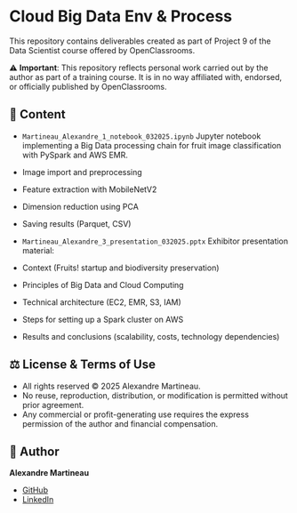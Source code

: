 # Cloud Big Data Env & Process

This repository contains deliverables created as part of Project 9 of the Data Scientist course offered by OpenClassrooms.

⚠️ **Important**: This repository reflects personal work carried out by the author as part of a training course.
It is in no way affiliated with, endorsed, or officially published by OpenClassrooms.

## 📂 Content

- `Martineau_Alexandre_1_notebook_032025.ipynb`
Jupyter notebook implementing a Big Data processing chain for fruit image classification with PySpark and AWS EMR.
- Image import and preprocessing
- Feature extraction with MobileNetV2
- Dimension reduction using PCA
- Saving results (Parquet, CSV)

- `Martineau_Alexandre_3_presentation_032025.pptx`
Exhibitor presentation material:
- Context (Fruits! startup and biodiversity preservation)
- Principles of Big Data and Cloud Computing
- Technical architecture (EC2, EMR, S3, IAM)
- Steps for setting up a Spark cluster on AWS
- Results and conclusions (scalability, costs, technology dependencies)

## ⚖️ License & Terms of Use

- All rights reserved © 2025 Alexandre Martineau.
- No reuse, reproduction, distribution, or modification is permitted without prior agreement.
- Any commercial or profit-generating use requires the express permission of the author and financial compensation.

## 👤 Author

**Alexandre Martineau**
- [GitHub](https://github.com/alex-martineau)
- [LinkedIn]([https://www.linkedin.com/in/alexandre-martineau-170ab973/])
